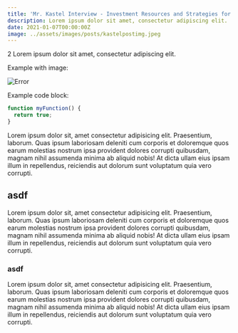 ```yaml
---
title: 'Mr. Kastel Interview - Investment Resources and Strategies for Beginners 2'
description: Lorem ipsum dolor sit amet, consectetur adipiscing elit.
date: 2021-01-07T00:00:00Z
image: ../assets/images/posts/kastelpostimg.jpeg
---
```

2
Lorem ipsum dolor sit amet, consectetur adipiscing elit.

Example with image:

![Error](/assets/images/posts/error.png)

Example code block:

```js
function myFunction() {
  return true;
}
```

Lorem ipsum dolor sit, amet consectetur adipisicing elit. Praesentium, laborum. Quas ipsum laboriosam deleniti cum corporis et doloremque quos earum molestias nostrum ipsa provident dolores corrupti quibusdam, magnam nihil assumenda minima ab aliquid nobis! At dicta ullam eius ipsam illum in repellendus, reiciendis aut dolorum sunt voluptatum quia vero corrupti.

## asdf

Lorem ipsum dolor sit, amet consectetur adipisicing elit. Praesentium, laborum. Quas ipsum laboriosam deleniti cum corporis et doloremque quos earum molestias nostrum ipsa provident dolores corrupti quibusdam, magnam nihil assumenda minima ab aliquid nobis! At dicta ullam eius ipsam illum in repellendus, reiciendis aut dolorum sunt voluptatum quia vero corrupti.

### asdf

Lorem ipsum dolor sit, amet consectetur adipisicing elit. Praesentium, laborum. Quas ipsum laboriosam deleniti cum corporis et doloremque quos earum molestias nostrum ipsa provident dolores corrupti quibusdam, magnam nihil assumenda minima ab aliquid nobis! At dicta ullam eius ipsam illum in repellendus, reiciendis aut dolorum sunt voluptatum quia vero corrupti.
